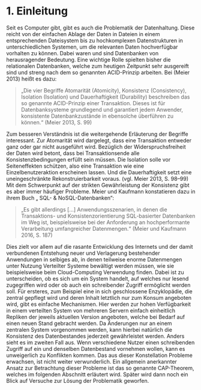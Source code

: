 # 1. Einleitung
Seit es Computer gibt, gibt es auch die Problematik der Datenhaltung. Diese reicht von der einfachen Ablage der Daten in Dateien in einem entsprechenden Dateisystem bis zu hochkomplexen Datenstrukturen in unterschiedlichen Systemen, um die relevanten Daten hochverfügbar vorhalten zu können. Dabei waren und sind Datenbanken von herausragender Bedeutung. Eine wichtige Rolle spielten bisher die relationalen Datenbanken, welche zum heutigen Zeitpunkt sehr ausgereift sind und streng nach dem so genannten ACID-Prinzip arbeiten. Bei (Meier 2013) heißt es dazu:
> „Die vier Begriffe Atomarität (Atomicity), Konsistenz (Consistency), Isolation (Isolation) und Dauerhaftigkeit (Durability) beschreiben das so genannte ACID-Prinzip einer Transaktion. Dieses ist für Datenbanksysteme grundlegend und garantiert jedem Anwender, konsistente Datenbankzustände in ebensolche überführen zu können.“ (Meier 2013, S. 99)


Zum besseren Verständnis ist die weitergehende Erläuterung der Begriffe interessant. Zur Atomarität wird dargelegt, dass eine Transaktion entweder ganz oder gar nicht ausgeführt wird. Bezüglich der Widerspruchsfreiheit der Daten wird betont, dass bei Transaktionsende alle Konsistenzbedingungen erfüllt sein müssen. Die Isolation solle vor Seiteneffekten schützen, also eine Transaktion wie eine Einzelbenutzeraktion erscheinen lassen. Und die Dauerhaftigkeit setzt eine uneingeschränkte Rekonstruierbarkeit voraus. (vgl. Meier 2013, S. 98–99)
Mit dem Schwerpunkt auf der strikten Gewährleistung der Konsistenz gibt es aber immer häufiger Probleme. Meier und Kaufmann konstatieren dazu in ihrem Buch „ SQL- & NoSQL-Datenbanken“:
> „Es gibt allerdings [...] Anwendungsszenarien, in denen die Transaktions- und Konsistenzorientierung SQL-basierter Datenbanken im Weg ist, beispielsweise bei der Anforderung an hochperformante Verarbeitung umfangreicher Datenmengen.“ (Meier und Kaufmann 2016, S. 187)

Dies zielt vor allem auf die rasante Entwicklung des Internets und der damit verbundenen Entstehung neuer und Verlagerung bestehender Anwendungen in selbiges ab, in denen teilweise enorme Datenmengen unter Nutzung Verteilter Systeme bewältigt werden müssen, wie sie beispielsweise beim Cloud-Computing Verwendung finden.
Dabei ist zu unterscheiden, ob es sich um ein System handelt, auf welches nur lesend zugegriffen wird oder ob auch ein schreibender Zugriff ermöglicht werden soll. Für ersteres, zum Beispiel eine in sich geschlossene Enzyklopädie, die zentral gepflegt wird und deren Inhalt letztlich nur zum Konsum angeboten wird, gibt es einfache Mechanismen. Hier werden zur hohen Verfügbarkeit in einem verteilten System von mehreren Servern einfach einheitlich Repliken der jeweils aktuellen Version angeboten, welche bei Bedarf auf einen neuen Stand gebracht werden. Da Änderungen nur an einem zentralen System vorgenommen werden, kann hierbei natürlich die Konsistenz des Datenbestandes jederzeit gewährleistet werden.
Anders sieht es im zweiten Fall aus. Wenn verschiedene Nutzer einen schreibenden Zugriff auf ein und denselben Datenbestand vornehmen wollen, kann es unweigerlich zu Konflikten kommen. Das aus dieser Konstellation Probleme erwachsen, ist nicht weiter verwunderlich. Ein allgemein anerkannter Ansatz zur Betrachtung dieser Probleme ist das so genannte CAP-Theorem, welches im folgenden Abschnitt erläutert wird. Später wird dann noch ein Blick auf Versuche zur Lösung der Problematik geworfen.

